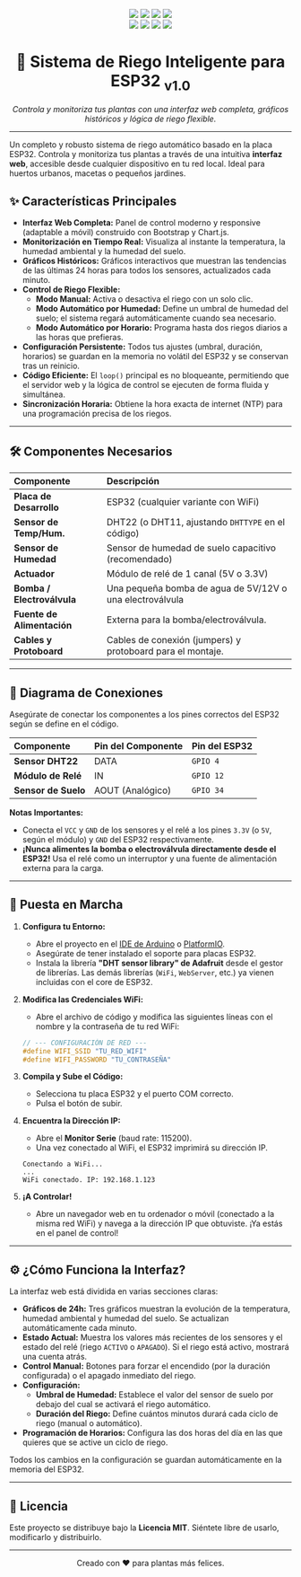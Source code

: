 <p align="center">
  <!-- Reemplaza YOUR_USERNAME/YOUR_REPO_NAME con tu usuario y repositorio de GitHub -->
  <a href="https://github.com/artuppp/Riego-automatico"><img src="https://img.shields.io/badge/ESP32_Riego_Inteligente-v1.0-blueviolet"/></a>
  <a href="https://github.com/artuppp/Riego-automatico"><img src="https://img.shields.io/badge/código-Fuente-yellowgreen"/></a>
  <a href="#%EF%B8%8F-licencia"><img src="https://img.shields.io/badge/licencia-MIT-green"/></a>
  <a href="https://github.com/artuppp/Riego-automatico/commits/main"><img src="https://img.shields.io/github/last-commit/artuppp/Riego-Automatico"/></a>
  <br>
  <a href="https://github.com/artuppp/Riego-automatico/stargazers"><img src="https://img.shields.io/github/stars/artuppp/Riego-Automatico?style=social"/></a>
  <a href="https://github.com/artuppp/Riego-automatico/network/members"><img src="https://img.shields.io/github/forks/artuppp/Riego-Automatico?style=social"/></a>
  <a href="https://github.com/artuppp/Riego-automatico/watchers"><img src="https://img.shields.io/github/watchers/artuppp/Riego-Automatico?style=social"/></a>
  <a href="https://github.com/artuppp/Riego-automatico/issues"><img src="https://img.shields.io/github/issues/artuppp/Riego-Automatico"/></a>
</p>

<!-- <p align="center">
  <img src="https://i.imgur.com/uSwn217.png" alt="Demo de la Interfaz Web" width="700"/>
</p> -->

<h1 align="center">🌿 Sistema de Riego Inteligente para ESP32 <sub>v1.0</sub></h1>

<p align="center">
  <i>Controla y monitoriza tus plantas con una interfaz web completa, gráficos históricos y lógica de riego flexible.</i>
</p>
<hr>

Un completo y robusto sistema de riego automático basado en la placa ESP32. Controla y monitoriza tus plantas a través de una intuitiva **interfaz web**, accesible desde cualquier dispositivo en tu red local. Ideal para huertos urbanos, macetas o pequeños jardines.

## ✨ Características Principales

*   **Interfaz Web Completa:** Panel de control moderno y responsive (adaptable a móvil) construido con Bootstrap y Chart.js.
*   **Monitorización en Tiempo Real:** Visualiza al instante la temperatura, la humedad ambiental y la humedad del suelo.
*   **Gráficos Históricos:** Gráficos interactivos que muestran las tendencias de las últimas 24 horas para todos los sensores, actualizados cada minuto.
*   **Control de Riego Flexible:**
    *   **Modo Manual:** Activa o desactiva el riego con un solo clic.
    *   **Modo Automático por Humedad:** Define un umbral de humedad del suelo; el sistema regará automáticamente cuando sea necesario.
    *   **Modo Automático por Horario:** Programa hasta dos riegos diarios a las horas que prefieras.
*   **Configuración Persistente:** Todos tus ajustes (umbral, duración, horarios) se guardan en la memoria no volátil del ESP32 y se conservan tras un reinicio.
*   **Código Eficiente:** El `loop()` principal es no bloqueante, permitiendo que el servidor web y la lógica de control se ejecuten de forma fluida y simultánea.
*   **Sincronización Horaria:** Obtiene la hora exacta de internet (NTP) para una programación precisa de los riegos.

---

## 🛠️ Componentes Necesarios

| Componente                | Descripción                                                   |
| :------------------------ | :------------------------------------------------------------ |
| **Placa de Desarrollo**   | ESP32 (cualquier variante con WiFi)                           |
| **Sensor de Temp/Hum.**   | DHT22 (o DHT11, ajustando `DHTTYPE` en el código)             |
| **Sensor de Humedad**     | Sensor de humedad de suelo capacitivo (recomendado)           |
| **Actuador**              | Módulo de relé de 1 canal (5V o 3.3V)                         |
| **Bomba / Electroválvula**| Una pequeña bomba de agua de 5V/12V o una electroválvula       |
| **Fuente de Alimentación**| Externa para la bomba/electroválvula.                         |
| **Cables y Protoboard**   | Cables de conexión (jumpers) y protoboard para el montaje.    |

---

## 🔌 Diagrama de Conexiones

Asegúrate de conectar los componentes a los pines correctos del ESP32 según se define en el código.

| Componente             | Pin del Componente | Pin del ESP32 |
| :--------------------- | :----------------- | :------------ |
| **Sensor DHT22**       | DATA               | `GPIO 4`      |
| **Módulo de Relé**     | IN                 | `GPIO 12`     |
| **Sensor de Suelo**    | AOUT (Analógico)   | `GPIO 34`     |

**Notas Importantes:**
*   Conecta el `VCC` y `GND` de los sensores y el relé a los pines `3.3V` (o `5V`, según el módulo) y `GND` del ESP32 respectivamente.
*   **¡Nunca alimentes la bomba o electroválvula directamente desde el ESP32!** Usa el relé como un interruptor y una fuente de alimentación externa para la carga.

---

## 🚀 Puesta en Marcha

1.  **Configura tu Entorno:**
    *   Abre el proyecto en el [IDE de Arduino](https://www.arduino.cc/en/software) o [PlatformIO](https://platformio.org/).
    *   Asegúrate de tener instalado el soporte para placas ESP32.
    *   Instala la librería **"DHT sensor library" de Adafruit** desde el gestor de librerías. Las demás librerías (`WiFi`, `WebServer`, etc.) ya vienen incluidas con el core de ESP32.

2.  **Modifica las Credenciales WiFi:**
    *   Abre el archivo de código y modifica las siguientes líneas con el nombre y la contraseña de tu red WiFi:
    ```cpp
    // --- CONFIGURACIÓN DE RED ---
    #define WIFI_SSID "TU_RED_WIFI"
    #define WIFI_PASSWORD "TU_CONTRASEÑA"
    ```

3.  **Compila y Sube el Código:**
    *   Selecciona tu placa ESP32 y el puerto COM correcto.
    *   Pulsa el botón de subir.

4.  **Encuentra la Dirección IP:**
    *   Abre el **Monitor Serie** (baud rate: 115200).
    *   Una vez conectado al WiFi, el ESP32 imprimirá su dirección IP.
    ```
    Conectando a WiFi...
    ...
    WiFi conectado. IP: 192.168.1.123
    ```

5.  **¡A Controlar!**
    *   Abre un navegador web en tu ordenador o móvil (conectado a la misma red WiFi) y navega a la dirección IP que obtuviste. ¡Ya estás en el panel de control!

---

## ⚙️ ¿Cómo Funciona la Interfaz?

La interfaz web está dividida en varias secciones claras:

*   **Gráficos de 24h:** Tres gráficos muestran la evolución de la temperatura, humedad ambiental y humedad del suelo. Se actualizan automáticamente cada minuto.
*   **Estado Actual:** Muestra los valores más recientes de los sensores y el estado del relé (riego `ACTIVO` o `APAGADO`). Si el riego está activo, mostrará una cuenta atrás.
*   **Control Manual:** Botones para forzar el encendido (por la duración configurada) o el apagado inmediato del riego.
*   **Configuración:**
    *   **Umbral de Humedad:** Establece el valor del sensor de suelo por debajo del cual se activará el riego automático.
    *   **Duración del Riego:** Define cuántos minutos durará cada ciclo de riego (manual o automático).
*   **Programación de Horarios:** Configura las dos horas del día en las que quieres que se active un ciclo de riego.

Todos los cambios en la configuración se guardan automáticamente en la memoria del ESP32.

---

## 📄 Licencia

Este proyecto se distribuye bajo la **Licencia MIT**. Siéntete libre de usarlo, modificarlo y distribuirlo.

---

<p align="center">
  Creado con ❤️ para plantas más felices.
</p>